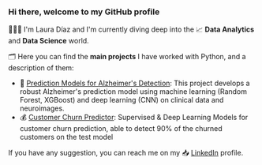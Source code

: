 ### Hi there, welcome to my GitHub profile

👨🏽‍💻 I'm Laura Díaz and I'm currently diving deep into the 📈 **Data Analytics** and **Data Science** world. 

🗂 Here you can find the **main projects** I have worked with Python, and a description of them:
* 🧠 [Prediction Models for Alzheimer's Detection](https://github.com/lauradiazmm/Alzheimer-s-Project): This project develops a robust Alzheimer's prediction model using machine learning (Random Forest, XGBoost) and deep learning (CNN) on clinical data and neuroimages.
* 💰 [Customer Churn Predictor](): Supervised & Deep Learning Models for customer churn prediction, able to detect 90% of the churned customers on the test model

If you have any suggestion, you can reach me on my 📥 [LinkedIn](https://www.linkedin.com/in/laura-d-95559187/) profile.


